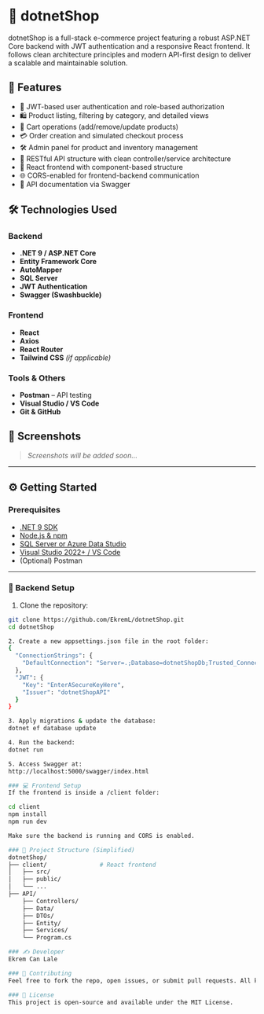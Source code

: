 # 🛒 dotnetShop

dotnetShop is a full-stack e-commerce project featuring a robust ASP.NET Core backend with JWT authentication and a responsive React frontend.
It follows clean architecture principles and modern API-first design to deliver a scalable and maintainable solution.


## 🚀 Features

- 🔐 JWT-based user authentication and role-based authorization
- 🛍️ Product listing, filtering by category, and detailed views
- 🛒 Cart operations (add/remove/update products)
- 💳 Order creation and simulated checkout process
- 🛠️ Admin panel for product and inventory management
- 📡 RESTful API structure with clean controller/service architecture
- 🧩 React frontend with component-based structure
- 🌐 CORS-enabled for frontend-backend communication
- 🧪 API documentation via Swagger


## 🛠️ Technologies Used

### Backend
- **.NET 9 / ASP.NET Core**
- **Entity Framework Core**
- **AutoMapper**
- **SQL Server**
- **JWT Authentication**
- **Swagger (Swashbuckle)**

### Frontend
- **React**
- **Axios**
- **React Router**
- **Tailwind CSS** *(if applicable)*

### Tools & Others
- **Postman** – API testing
- **Visual Studio / VS Code**
- **Git & GitHub**

## 📸 Screenshots

> *Screenshots will be added soon...*

---

## ⚙️ Getting Started

### Prerequisites

- [.NET 9 SDK](https://dotnet.microsoft.com/en-us/download)
- [Node.js & npm](https://nodejs.org/)
- [SQL Server or Azure Data Studio](https://learn.microsoft.com/en-us/sql/azure-data-studio/)
- [Visual Studio 2022+ / VS Code](https://code.visualstudio.com/)
- (Optional) Postman

---

### 🔧 Backend Setup

1. Clone the repository:
```bash
git clone https://github.com/EkremL/dotnetShop.git
cd dotnetShop

2. Create a new appsettings.json file in the root folder:
{
  "ConnectionStrings": {
    "DefaultConnection": "Server=.;Database=dotnetShopDb;Trusted_Connection=True;"
  },
  "JWT": {
    "Key": "EnterASecureKeyHere",
    "Issuer": "dotnetShopAPI"
  }
}

3. Apply migrations & update the database:
dotnet ef database update

4. Run the backend:
dotnet run

5. Access Swagger at:
http://localhost:5000/swagger/index.html

### 💻 Frontend Setup
If the frontend is inside a /client folder:

cd client
npm install
npm run dev

Make sure the backend is running and CORS is enabled.

### 📁 Project Structure (Simplified)
dotnetShop/
├── client/               # React frontend
│   ├── src/
│   ├── public/
│   └── ...
├── API/
    ├── Controllers/
    ├── Data/
    ├── DTOs/
    ├── Entity/
    ├── Services/
    └── Program.cs

### ✍️ Developer
Ekrem Can Lale

### 🤝 Contributing
Feel free to fork the repo, open issues, or submit pull requests. All kinds of contributions are welcome!

### 📄 License
This project is open-source and available under the MIT License.


